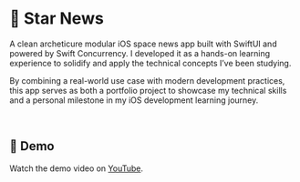 # 📰 Star News
A clean archeticure modular iOS space news app built with SwiftUI and powered by Swift Concurrency. I developed it as a hands-on learning experience to solidify and apply the technical concepts I’ve been studying.

By combining a real-world use case with modern development practices, this app serves as both a portfolio project to showcase my technical skills and a personal milestone in my iOS development learning journey.

<br>

## 📱 Demo
Watch the demo video on [YouTube](https://youtu.be/2Aajrs0-h4U).
